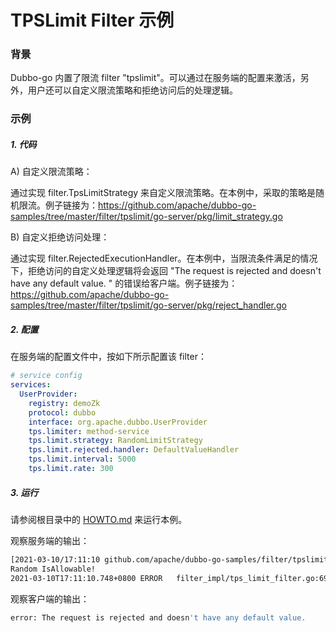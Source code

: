 # TPSLimit Filter 示例

### 背景

Dubbo-go 内置了限流 filter "tpslimit"。可以通过在服务端的配置来激活，另外，用户还可以自定义限流策略和拒绝访问后的处理逻辑。

### 示例

##### 1. 代码

A) 自定义限流策略：

通过实现 filter.TpsLimitStrategy 来自定义限流策略。在本例中，采取的策略是随机限流。例子链接为：https://github.com/apache/dubbo-go-samples/tree/master/filter/tpslimit/go-server/pkg/limit_strategy.go

B) 自定义拒绝访问处理：

通过实现 filter.RejectedExecutionHandler。在本例中，当限流条件满足的情况下，拒绝访问的自定义处理逻辑将会返回 "The request is rejected and doesn't have any default value. " 的错误给客户端。例子链接为：https://github.com/apache/dubbo-go-samples/tree/master/filter/tpslimit/go-server/pkg/reject_handler.go

##### 2. 配置

在服务端的配置文件中，按如下所示配置该 filter：

```yaml
# service config
services:
  UserProvider:
    registry: demoZk
    protocol: dubbo
    interface: org.apache.dubbo.UserProvider
    tps.limiter: method-service
    tps.limit.strategy: RandomLimitStrategy
    tps.limit.rejected.handler: DefaultValueHandler
    tps.limit.interval: 5000
    tps.limit.rate: 300
```

##### 3. 运行

请参阅根目录中的 [HOWTO.md](../../HOWTO_zh.md) 来运行本例。

观察服务端的输出：

```bash
[2021-03-10/17:11:10 github.com/apache/dubbo-go-samples/filter/tpslimit/go-server/pkg.RandomTpsLimitStrategy.IsAllowable: limit_strategy.go: 56] %s
Random IsAllowable!
2021-03-10T17:11:10.748+0800 ERROR   filter_impl/tps_limit_filter.go:69      The invocation was rejected due to over the tps limitation, ...
```

观察客户端的输出：

```bash
error: The request is rejected and doesn't have any default value. 
```